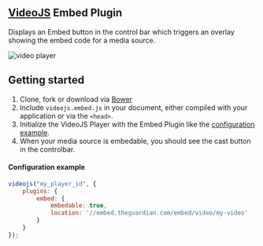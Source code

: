 ## [VideoJS](http://www.videojs.com) Embed Plugin
Displays an Embed button in the control bar which triggers an overlay showing the embed code for a media source.

![video player](http://cl.ly/image/1p3Q3Z1O0I1U/Google%20Chrome%2029.jpg)

## Getting started
1. Clone, fork or download via [Bower](http://bower.io/)
2. Include `videojs.embed.js` in your document, either compiled with your application or via the `<head>`.
3. Initialize the VideoJS Player with the Embed Plugin like the [configuration example](#configuration-example).
4. When your media source is embedable, you should see the cast button in the controlbar.

#### Configuration example
```javascript
videojs("my_player_id", {
  	plugins: {
        embed: {
            embedable: true,
            location: '//embed.theguardian.com/embed/video/my-video'
        }
    }
});
```
